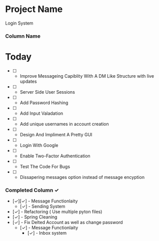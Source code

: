 # Project Name

Login System

### Column Name

# Today

- [ ] - Improve Messageing Capiblity With A DM Like Structure with live updates
- [ ] - Server Side User Sessions
- [ ] - Add Password Hashing
- [ ] - Add Input Valadation
- [ ] - Add unique usernames in account creation
- [ ] - Design And Impliment A Pretty GUI
- [ ] - Login With Google
- [ ] - Enable Two-Factor Authentication
- [ ] - Test The Code For Bugs
- [ ] - Dissapering messages option instead of message encyption

### Completed Column ✓

- [✓][✓] - Message Functionlaity
  - [✓] - Sending System
- [✓] - Refactoring ( Use multiple pyton files)
- [✓] - Spring Cleaning
- [✓] - Fix Delted Account as well as change password
  - [✓] - Message Functionlaity
    - [✓] - Inbox system
